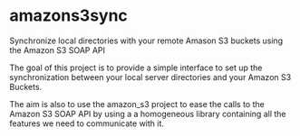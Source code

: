 amazons3sync
============

Synchronize local directories with your remote Amason S3 buckets using the Amazon S3 SOAP API

The goal of this project is to provide a simple interface to set up the synchronization between your local server directories and your Amazon S3 Buckets.

The aim is also to use the amazon_s3 project to ease the calls to the Amazon S3 SOAP API by using a a homogeneous library containing all the features we need to communicate with it.

